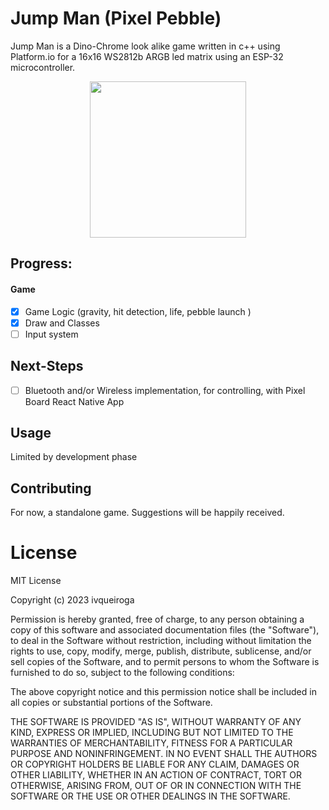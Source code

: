 # Jump Man (Pixel Pebble)

Jump Man is a Dino-Chrome look alike game written in c++ using Platform.io for a 16x16 WS2812b ARGB led matrix using an ESP-32 microcontroller.
<br>
<p align="center">
  <img src="https://media.giphy.com/media/oouI92O4U0O1tsQ9Mb/giphy.gif" width="250" height="250">
</p>

## Progress:

#### Game
- [x] Game Logic (gravity, hit detection, life, pebble launch )
- [x] Draw and Classes
- [ ] Input system

## Next-Steps

- [ ] Bluetooth and/or Wireless implementation, for controlling, with Pixel Board React Native App 



## Usage

Limited by development phase


## Contributing

For now, a standalone game. Suggestions will be happily received.

# License

MIT License

Copyright (c) 2023 ivqueiroga

Permission is hereby granted, free of charge, to any person obtaining a copy
of this software and associated documentation files (the "Software"), to deal
in the Software without restriction, including without limitation the rights
to use, copy, modify, merge, publish, distribute, sublicense, and/or sell
copies of the Software, and to permit persons to whom the Software is
furnished to do so, subject to the following conditions:

The above copyright notice and this permission notice shall be included in all
copies or substantial portions of the Software.

THE SOFTWARE IS PROVIDED "AS IS", WITHOUT WARRANTY OF ANY KIND, EXPRESS OR
IMPLIED, INCLUDING BUT NOT LIMITED TO THE WARRANTIES OF MERCHANTABILITY,
FITNESS FOR A PARTICULAR PURPOSE AND NONINFRINGEMENT. IN NO EVENT SHALL THE
AUTHORS OR COPYRIGHT HOLDERS BE LIABLE FOR ANY CLAIM, DAMAGES OR OTHER
LIABILITY, WHETHER IN AN ACTION OF CONTRACT, TORT OR OTHERWISE, ARISING FROM,
OUT OF OR IN CONNECTION WITH THE SOFTWARE OR THE USE OR OTHER DEALINGS IN THE
SOFTWARE.
 
